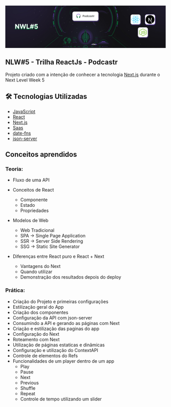 
![Banner NLW#5](./assets/NLW_Wallpaper.png)
## NLW#5 - Trilha ReactJs - Podcastr

Projeto criado com a intenção de conhecer a tecnologia [Next.js](https://nextjs.org/) durante o Next Level Week 5


## 🛠 Tecnologias Utilizadas

- [JavaScript](https://developer.mozilla.org/pt-BR/docs/Web/JavaScript)
- [React](https://pt-br.reactjs.org/)
- [Next.js](https://nextjs.org/)
- [Saas](https://sass-lang.com/)
- [date-fns](https://date-fns.org/)
- [json-server](https://github.com/typicode/json-server)


## Conceitos aprendidos

### Teoria:
- Fluxo de uma API
- Conceitos de React
  - Componente
  - Estado
  - Propriedades
- Modelos de Web
  - Web Tradicional
  - SPA -> Single Page Application
  - SSR -> Server Side Rendering
  - SSG -> Static Site Generator

- Diferenças entre React puro e React + Next
  - Vantagens do Next
  - Quando utilizar
  - Demonstração dos resultados depois do deploy

### Prática: 
- Criação do Projeto e primeiras configurações
- Estilização geral do App
- Criação dos componentes
- Configuração da API com json-server
- Consumindo a API e gerando as páginas com Next
- Criação e estilização das paginas do app
- Configuração do Next
- Roteamento com Next
- Utilização de páginas estaticas e dinâmicas
- Configuração e utilização do ContextAPI
- Controle de elementos do Refs
- Funcionalidades de um player dentro de um app
  - Play 
  - Pause
  - Next 
  - Previous 
  - Shuffle 
  - Repeat 
  - Controle de tempo utilizando um slider






